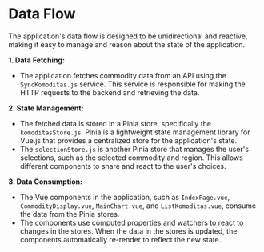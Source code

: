 # Data Flow

The application's data flow is designed to be unidirectional and reactive, making it easy to manage and reason about the state of the application.

**1. Data Fetching:**

*   The application fetches commodity data from an API using the `SyncKomoditas.js` service. This service is responsible for making the HTTP requests to the backend and retrieving the data.

**2. State Management:**

*   The fetched data is stored in a Pinia store, specifically the `komoditasStore.js`. Pinia is a lightweight state management library for Vue.js that provides a centralized store for the application's state.
*   The `selectionStore.js` is another Pinia store that manages the user's selections, such as the selected commodity and region. This allows different components to share and react to the user's choices.

**3. Data Consumption:**

*   The Vue components in the application, such as `IndexPage.vue`, `CommodityDisplay.vue`, `MainChart.vue`, and `ListKomoditas.vue`, consume the data from the Pinia stores.
*   The components use computed properties and watchers to react to changes in the stores. When the data in the stores is updated, the components automatically re-render to reflect the new state.
